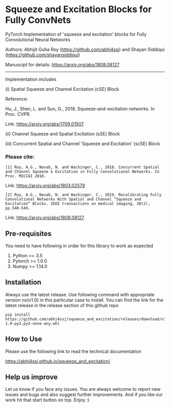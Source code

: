 # Squeeze and Excitation Blocks for Fully ConvNets

PyTorch Implementation of 'squeeze and excitation' blocks for Fully Convolutional Neural Networks

Authors: Abhijit Guha Roy (https://github.com/abhi4ssj) and Shayan Siddiqui (https://github.com/shayansiddiqui)

Manuscipt for details: https://arxiv.org/abs/1808.08127

------------------------

Implementation includes 

(i) Spatial Squeeze and Channel Excitation (cSE) Block

Reference:

Hu, J., Shen, L. and Sun, G., 2018. Squeeze-and-excitation networks. In Proc. CVPR.

Link: https://arxiv.org/abs/1709.01507

(ii) Channel Squeeze and Spatial Excitation (sSE) Block

(iii) Concurrent Spatial and Channel 'Squeeze and Excitation' (scSE) Block

### Please cite:
```
[1] Roy, A.G., Navab, N. and Wachinger, C., 2018. Concurrent Spatial and Channel Squeeze & Excitation in Fully Convolutional Networks. In Proc. MICCAI 2018.
```
Link: https://arxiv.org/abs/1803.02579
```
[2] Roy, A.G., Navab, N. and Wachinger, C., 2019. Recalibrating Fully Convolutional Networks With Spatial and Channel “Squeeze and Excitation” Blocks. IEEE transactions on medical imaging, 38(2), pp.540-549.
```
Link: https://arxiv.org/abs/1808.08127


## Pre-requisites

You need to have following in order for this library to work as expected
1. Python >= 3.5
2. Pytorch >= 1.0.0
3. Numpy >= 1.14.0

## Installation

Always use the latest release. Use following command with appropriate version no(v1.0) in this particular case to install. You can find the link for the latest release in the release section of this github repo

```
pip install https://github.com/abhi4ssj/squeeze_and_excitation/releases/download/v1.0/squeeze_and_excitation-1.0-py2.py3-none-any.whl
```

## How to Use

Please use the following link to read the technical documentation

https://abhi4ssj.github.io/squeeze_and_excitation/


## Help us improve
Let us know if you face any issues. You are always welcome to report new issues and bugs and also suggest further improvements. And if you like our work hit that start button on top. Enjoy :)
